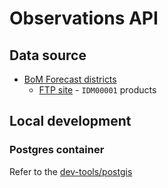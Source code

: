 # Observations API

## Data source

* [BoM Forecast districts](http://reg.bom.gov.au/catalogue/spatialdata.pdf)
  * [FTP site](ftp://ftp.bom.gov.au/anon/home/adfd/spatial/) - `IDM00001` products

## Local development

### Postgres container

Refer to the [dev-tools/postgis](dev-tools/postgis/README.md)
